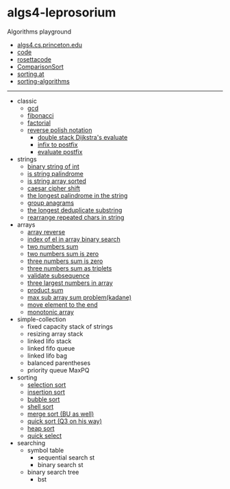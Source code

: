 # algs4-leprosorium

Algorithms playground 
- [algs4.cs.princeton.edu](https://algs4.cs.princeton.edu/home/)
- [code](https://algs4.cs.princeton.edu/code/)
- [rosettacode](https://rosettacode.org/wiki/Category:Programming_Tasks)
- [ComparisonSort](https://www.cs.usfca.edu/~galles/visualization/ComparisonSort.html)
- [sorting.at](http://sorting.at/)
- [sorting-algorithms](https://www.toptal.com/developers/sorting-algorithms)
___
- classic
    - [gcd](https://github.com/solairerove/algs4-leprosorium/blob/master/euclid-highest-common-factor/src/main/java/com/github/solairerove/algs4/leprosorium/gcd_euclid/Application.java)
    - [fibonacci](https://github.com/solairerove/algs4-leprosorium/blob/6981facfdce0753c01b4e3a25ae21ba1b9035f70/fibonacci/src/main/java/com/github/solairerove/algs4/leprosorium/fibonacci/Application.java#L54)
    - [factorial](https://github.com/solairerove/algs4-leprosorium/blob/41154b2f7152dff03257f8e3ebcddeb28511b344/factorial/src/main/java/com/github/solairerove/algs4/leprosorium/factorial/Application.java#L10)
    - [reverse polish notation](https://github.com/solairerove/algs4-leprosorium/tree/master/edsger-wybe-dijkstra/src/main/java/com/github/solairerove/algs4/leprosorium/dijkstra)
        - [double stack Dijkstra's evaluate](https://github.com/solairerove/algs4-leprosorium/blob/6e15e46700812fcac048c1f520f76190037d3b22/edsger-wybe-dijkstra/src/main/java/com/github/solairerove/algs4/leprosorium/dijkstra/DoubleStackEvaluate.java#L23)
        - [infix to postfix](https://github.com/solairerove/algs4-leprosorium/blob/0fb3aae1a1a35d6b351cb1d99b32715ff2164233/edsger-wybe-dijkstra/src/main/java/com/github/solairerove/algs4/leprosorium/dijkstra/InfixToPostfix.java#L38)
        - [evaluate postfix](https://github.com/solairerove/algs4-leprosorium/blob/97150fcb7bff96157977496c51bbaa92e53c503b/edsger-wybe-dijkstra/src/main/java/com/github/solairerove/algs4/leprosorium/dijkstra/EvaluatePostfix.java#L18)
- strings
    - [binary string of int](https://github.com/solairerove/algs4-leprosorium/blob/abdafe5d6804c18b5633434224789609ba9629cb/src/main/java/com/github/solairerove/algs4/leprosorium/strings/ToBinaryStringApplication.java#L11)
    - [is string palindrome](https://github.com/solairerove/algs4-leprosorium/blob/abdafe5d6804c18b5633434224789609ba9629cb/src/main/java/com/github/solairerove/algs4/leprosorium/strings/IsPalindromeApplication.java#L13)
    - [is string array sorted](https://github.com/solairerove/algs4-leprosorium/blob/abdafe5d6804c18b5633434224789609ba9629cb/src/main/java/com/github/solairerove/algs4/leprosorium/strings/IsStringArraySorted.java#L17)
    - [caesar cipher shift](https://github.com/solairerove/algs4-leprosorium/blob/abdafe5d6804c18b5633434224789609ba9629cb/src/main/java/com/github/solairerove/algs4/leprosorium/strings/CaesarCipherEncryptor.java#L21)
    - [the longest palindrome in the string](https://github.com/solairerove/algs4-leprosorium/blob/abdafe5d6804c18b5633434224789609ba9629cb/src/main/java/com/github/solairerove/algs4/leprosorium/strings/LongestPalindromicString.java#L41)
    - [group anagrams](https://github.com/solairerove/algs4-leprosorium/blob/abdafe5d6804c18b5633434224789609ba9629cb/src/main/java/com/github/solairerove/algs4/leprosorium/strings/GroupAnagrams.java#L33)
    - [the longest deduplicate substring](https://github.com/solairerove/algs4-leprosorium/blob/abdafe5d6804c18b5633434224789609ba9629cb/src/main/java/com/github/solairerove/algs4/leprosorium/strings/LongestDeduplicateSubstring.java#L13)
    - [rearrange repeated chars in string](https://github.com/solairerove/algs4-leprosorium/blob/38a96d095e7b32c5fb7a1a9a497d9a956e07200b/src/main/java/com/github/solairerove/algs4/leprosorium/strings/RearrangeRepeatedCharactersInString.java#L28)
- arrays
    - [array reverse](https://github.com/solairerove/algs4-leprosorium/blob/dcb71b86dc350bb726cad951f3d2fa66998a12a9/simple-array/src/main/java/com/github/solairerove/algs4/leprosorium/simple_arrays/Application.java#L84)
    - [index of el in array binary search](https://github.com/solairerove/algs4-leprosorium/blob/a1a6c3a6329faf6999f29254a0fa16374d80abfc/binary/src/main/java/com/github/solairerove/algs4/leprosorium/binary/Application.java#L34)
    - [two numbers sum](https://github.com/solairerove/algs4-leprosorium/blob/c6f23c28aa86911bd39130913e78c7e14a96af7c/two-number-sum/src/main/java/com/github/solairerove/algs4/leprosorium/two_number_sum/TwoNumberSum.java#L69)
    - [two numbers sum is zero](https://github.com/solairerove/algs4-leprosorium/blob/5d06b09fa8edefec3caba92e568f57299b29fc4a/two-number-sum/src/main/java/com/github/solairerove/algs4/leprosorium/two_number_sum/TwoSum.java#L21)
    - [three numbers sum is zero](https://github.com/solairerove/algs4-leprosorium/blob/e7abb3409d113e541a66cc2cafb87abadd45c2b5/two-number-sum/src/main/java/com/github/solairerove/algs4/leprosorium/two_number_sum/ThreeSum.java#L36)
    - [three numbers sum as triplets](https://github.com/solairerove/algs4-leprosorium/blob/c0b34167395c082b4455025853055b9dcfb731b0/two-number-sum/src/main/java/com/github/solairerove/algs4/leprosorium/two_number_sum/ThreeSum.java#L57)
    - [validate subsequence](https://github.com/solairerove/algs4-leprosorium/blob/c0b34167395c082b4455025853055b9dcfb731b0/validate-subsequence/src/main/java/com/github/solairerove/algs4/leprosorium/validate_subsequence/ValidateSubsequence.java#L24)
    - [three largest numbers in array](https://github.com/solairerove/algs4-leprosorium/blob/a58a7816babb4e0f904853685ff9ae36579d56d9/three-largest-numbers/src/main/java/com/github/solairerove/algs4/leprosorium/three_largest_number/ThreeLargestNumber.java#L27)
    - [product sum](https://github.com/solairerove/algs4-leprosorium/blob/7f7299b4f3fb514b67992494bccb0d55643458a3/simple-array/src/main/java/com/github/solairerove/algs4/leprosorium/simple_arrays/ProductSum.java#L53)
    - [max sub array sum problem(kadane)](https://github.com/solairerove/algs4-leprosorium/blob/80b870e349fb1521457a21de626a2dbb31410923/simple-array/src/main/java/com/github/solairerove/algs4/leprosorium/simple_arrays/MaxSubArraySumApplication.java#L37)
    - [move element to the end](https://github.com/solairerove/algs4-leprosorium/blob/eb36731cf736fb2224b0f0865e4ff80979f53f5e/simple-array/src/main/java/com/github/solairerove/algs4/leprosorium/simple_arrays/MoveElementToEnd.java#L13)
    - [monotonic array](https://github.com/solairerove/algs4-leprosorium/blob/eb36731cf736fb2224b0f0865e4ff80979f53f5e/simple-array/src/main/java/com/github/solairerove/algs4/leprosorium/simple_arrays/MonotonicArray.java#L14)
- simple-collection
    - fixed capacity stack of strings
    - resizing array stack
    - linked lifo stack
    - linked fifo queue
    - linked lifo bag
    - balanced parentheses
    - priority queue MaxPQ
- sorting
    - [selection sort](https://github.com/solairerove/algs4-leprosorium/blob/911a66d42871385c47a9c0ae00fd8b188ac06df4/src/main/java/com/github/solairerove/algs4/leprosorium/sorting/SelectionSort.java#L66)
    - [insertion sort](https://github.com/solairerove/algs4-leprosorium/blob/911a66d42871385c47a9c0ae00fd8b188ac06df4/src/main/java/com/github/solairerove/algs4/leprosorium/sorting/InsertionSort.java#L63)
    - [bubble sort](https://github.com/solairerove/algs4-leprosorium/blob/911a66d42871385c47a9c0ae00fd8b188ac06df4/src/main/java/com/github/solairerove/algs4/leprosorium/sorting/BubbleSort.java#L10)
    - [shell sort](https://github.com/solairerove/algs4-leprosorium/blob/911a66d42871385c47a9c0ae00fd8b188ac06df4/src/main/java/com/github/solairerove/algs4/leprosorium/sorting/ShellSort.java#L66)
    - [merge sort (BU as well)](https://github.com/solairerove/algs4-leprosorium/blob/911a66d42871385c47a9c0ae00fd8b188ac06df4/src/main/java/com/github/solairerove/algs4/leprosorium/sorting/MergeSort.java#L89)
    - [quick sort (Q3 on his way)](https://github.com/solairerove/algs4-leprosorium/blob/911a66d42871385c47a9c0ae00fd8b188ac06df4/src/main/java/com/github/solairerove/algs4/leprosorium/sorting/QuickSort.java#L8)
    - [heap sort](https://github.com/solairerove/algs4-leprosorium/blob/911a66d42871385c47a9c0ae00fd8b188ac06df4/src/main/java/com/github/solairerove/algs4/leprosorium/sorting/HeapSort.java#L8)
    - [quick select](https://github.com/solairerove/algs4-leprosorium/blob/911a66d42871385c47a9c0ae00fd8b188ac06df4/src/main/java/com/github/solairerove/algs4/leprosorium/sorting/QuickSelect.java#L10)
- searching
    - symbol table
        - sequential search st
        - binary search st
    - binary search tree
        - bst
